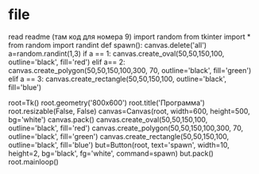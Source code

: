 # file
read readme (там код для номера 9)
import random
from tkinter import *
from random import randint
def spawn():
    canvas.delete('all')
    a=random.randint(1,3)
    if a == 1:
        canvas.create_oval(50,50,150,100, outline='black', fill='red')
    elif a== 2:
        canvas.create_polygon(50,50,150,100,300, 70, outline='black', fill='green')
    elif a == 3:
        canvas.create_rectangle(50,50,150,100, outline='black', fill='blue')

root=Tk()
root.geometry('800x600')
root.title('Программа')
root.resizable(False, False)
canvas=Canvas(root, width=600, height=500, bg='white')
canvas.pack()
canvas.create_oval(50,50,150,100, outline='black', fill='red')
canvas.create_polygon(50,50,150,100,300, 70, outline='black', fill='green')
canvas.create_rectangle(50,50,150,100, outline='black', fill='blue')
but=Button(root, text='spawn', width=10,  height=2, bg='black', fg='white', command=spawn)
but.pack()
root.mainloop()
